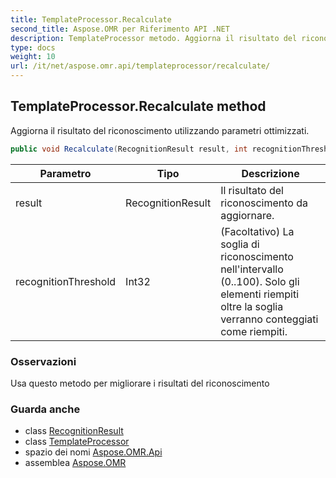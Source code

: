 ```yaml
---
title: TemplateProcessor.Recalculate
second_title: Aspose.OMR per Riferimento API .NET
description: TemplateProcessor metodo. Aggiorna il risultato del riconoscimento utilizzando parametri ottimizzati.
type: docs
weight: 10
url: /it/net/aspose.omr.api/templateprocessor/recalculate/
---
```

## TemplateProcessor.Recalculate method

Aggiorna il risultato del riconoscimento utilizzando parametri ottimizzati.

```csharp
public void Recalculate(RecognitionResult result, int recognitionThreshold = -100)
```

| Parametro | Tipo | Descrizione |
| --- | --- | --- |
| result | RecognitionResult | Il risultato del riconoscimento da aggiornare. |
| recognitionThreshold | Int32 | (Facoltativo) La soglia di riconoscimento nell'intervallo (0..100). Solo gli elementi riempiti oltre la soglia verranno conteggiati come riempiti. |

### Osservazioni

Usa questo metodo per migliorare i risultati del riconoscimento

### Guarda anche

* class [RecognitionResult](../../../aspose.omr.model/recognitionresult/)
* class [TemplateProcessor](../)
* spazio dei nomi [Aspose.OMR.Api](../../templateprocessor/)
* assemblea [Aspose.OMR](../../../)


